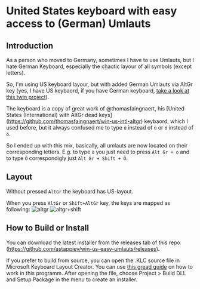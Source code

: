 # United States keyboard with easy access to (German) Umlauts

## Introduction
As a person who moved to Germany, sometimes I have to use Umlauts, but I hate German Keyboard, especially the chaotic layour of all symbols (except letters).

So, I'm using US keyboard layour, but with added German Umlauts via AltGr key (yes, I have US keybaord, if you have German keyboard, [take a look at this twin project](https://github.com/astappiev/win-de-fix-shortcuts)).

The keyboard is a copy of great work of @thomasfaingnaert, his [United States (International) with AltGr dead keys]
(https://github.com/thomasfaingnaert/win-us-intl-altgr) keybaord, which I used before, but it always confused me to type `ú` instead of `ü` or `ó` instead of `ö`. 

So I ended up with this mix, basically, all umlauts are now located on their corresponding letters. E.g. to type `ö` you just need to press `Alt Gr + o` and to type `Ö` correspondigly just `Alt Gr + Shift + Ö`.

## Layout
Without pressed `AltGr` the keyboard has US-layout.

When you press `AltGr` or `Shift+AltGr` key, the keys are mapped as following:
![altgr](https://github.com/astappiev/win-us-easy-umlauts/assets/4512729/d2f3c636-d00a-456e-8ce6-44fd82b6d378)
![altgr+shift](https://github.com/astappiev/win-us-easy-umlauts/assets/4512729/6d5a6a7c-7e8c-47cc-9410-6452ba2f8720)

## How to Build or Install
You can download the latest installer from the releases tab of this repo (https://github.com/astappiev/win-us-easy-umlauts/releases).

If you prefer to build from source, you can open the .KLC source file in Microsoft Keyboard Layout Creator.
You can use [this gread guide](https://msklc-guide.github.io/) on how to work in this programm.
After opening the file, choose Project > Build DLL and Setup Package in the menu to create an installer.
